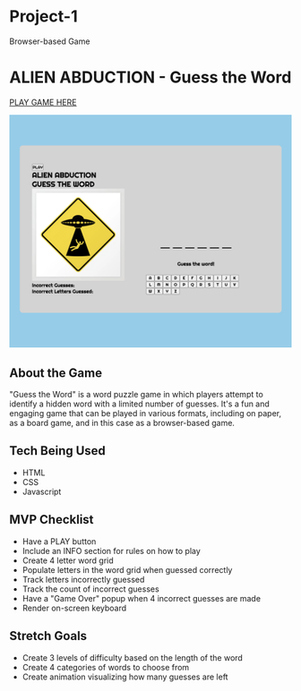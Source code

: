 # Project-1
Browser-based Game

# ALIEN ABDUCTION - Guess the Word
[PLAY GAME HERE](http://127.0.0.1:5500/index.html)

![Screenshot of gameplay](https://github.com/nholliday314/Project-1/blob/main/Gameplay%20Screenshot.png?raw=true)

## About the Game
"Guess the Word" is a word puzzle game in which players attempt to identify a hidden word with a limited number of guesses. It's a fun and engaging game that can be played in various formats, including on paper, as a board game, and in this case as a browser-based game.

## Tech Being Used
* HTML
* CSS
* Javascript

## MVP Checklist
* Have a PLAY button
* Include an INFO section for rules on how to play
* Create 4 letter word grid
* Populate letters in the word grid when guessed correctly
* Track letters incorrectly guessed
* Track the count of incorrect guesses
* Have a "Game Over" popup when 4 incorrect guesses are made
* Render on-screen keyboard
  
## Stretch Goals
* Create 3 levels of difficulty based on the length of the word
* Create 4 categories of words to choose from
* Create animation visualizing how many guesses are left
  
